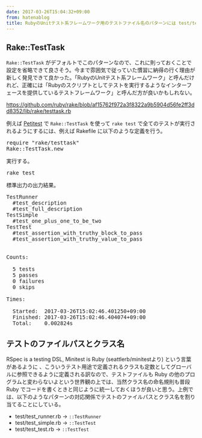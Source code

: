 ```yaml
---
date: 2017-03-26T15:04:32+09:00
from: hatenablog
title: RubyのUnitテスト系フレームワーク用のテストファイル名のパターンには test/test*.rb を使うのが良さそう
---
```


<h2>Rake::TestTask</h2>

<p><code>Rake::TestTask</code> がデフォルトでこのパターンなので、これに則っておくことで設定を省略できて良さそう。今まで雰囲気で従っていた慣習に納得の行く理由が新しく発見できて良かった。「RubyのUnitテスト系フレームワーク」と呼んだけれど、正確には「Rubyのスクリプトとしてテストを実行するようなインターフェースを提供しているテストフレームワーク」と呼んだ方が良いかもしれない。</p>

<p><a href="https://github.com/ruby/rake/blob/af15762f972a3f8322a9b5904d56fe2ff3dd8352/lib/rake/testtask.rb">https://github.com/ruby/rake/blob/af15762f972a3f8322a9b5904d56fe2ff3dd8352/lib/rake/testtask.rb</a></p>

<p>例えば <a href="https://github.com/petitest/petitest">Petitest</a> で <code>Rake::TestTask</code> を使って <code>rake test</code> で全てのテストが実行されるようにするには、例えば Rakefile に以下のような定義を行う。</p>

<pre class="code lang-ruby" data-lang="ruby" data-unlink><span class="synPreProc">require</span> <span class="synSpecial">"</span><span class="synConstant">rake/testtask</span><span class="synSpecial">"</span>
<span class="synType">Rake</span>::<span class="synType">TestTask</span>.new
</pre>


<p>実行する。</p>

<pre class="code" data-lang="" data-unlink>rake test</pre>


<p>標準出力の出力結果。</p>

<pre class="code" data-lang="" data-unlink>TestRunner
  #test_description
  #test_full_description
TestSimple
  #test_one_plus_one_to_be_two
TestTest
  #test_assertion_with_truthy_block_to_pass
  #test_assertion_with_truthy_value_to_pass


Counts:

  5 tests
  5 passes
  0 failures
  0 skips

Times:

  Started:  2017-03-26T15:02:46.401250+09:00
  Finished: 2017-03-26T15:02:46.404074+09:00
  Total:    0.002824s</pre>


<h2>テストのファイルパスとクラス名</h2>

<p>RSpec is a testing DSL, Minitest is Ruby (seattlerb/minitestより) という言葉があるように 、こういうテスト用途で定義されるクラスも定数としてグローバルに参照できるように定義される訳なので、テストファイルも Ruby の他のプログラムと変わらないよという世界観の上では、当然クラス名の命名規則も普段 Ruby でコードを書くときと同じように統一しておくほうが良いと思う。上例では、以下のようなパターンの対応関係でテストのファイルパスとクラス名を割り当てることにしている。</p>

<ul>
<li>test/test_runner.rb -&gt; <code>::TestRunner</code>
</li>
<li>test/test_simple.rb -&gt; <code>::TestTest</code>
</li>
<li>test/test_test.rb -&gt; <code>::TestTest</code>
</li>
</ul>


